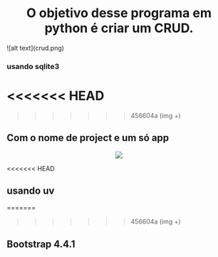 <h1 align="center"> O objetivo desse programa em python é criar um CRUD. </h1> 
![alt text](crud.png)




### usando sqlite3

<<<<<<< HEAD
=======

>>>>>>> 456604a (img +)
## Com o nome de project e um só app

<p align="center">
<img src="http://img.shields.io/static/v1?label=STATUS&message=EM%20DESENVOLVIMENTO&color=GREEN&style=for-the-badge"/>
</p>

<<<<<<< HEAD
## usando uv
=======
>>>>>>> 456604a (img +)

## Bootstrap 4.4.1
